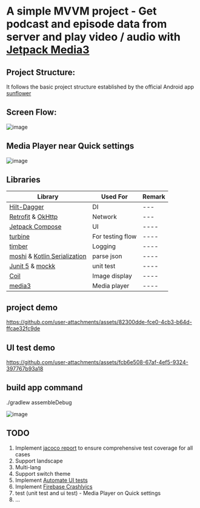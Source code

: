 # A simple MVVM project - Get podcast and episode data from server and play video / audio with [Jetpack Media3](https://developer.android.com/media/media3)

## Project Structure:
It follows the basic project structure established by the official Android app  [sunflower](https://github.com/android/sunflower)

## Screen Flow:
![image](https://github.com/user-attachments/assets/04598a94-97ed-4435-9b9d-d9a4b4e13969)

## Media Player near Quick settings
![image](https://github.com/user-attachments/assets/daaeaebc-eb5a-4508-a91a-66bf7e57c427)


## Libraries 
| Library           | Used For                  | Remark |
|-------------------|---------------------------| ------ |
|[Hilt-Dagger](https://developer.android.com/training/dependency-injection/hilt-android)|DI| --- |
|[Retrofit](https://square.github.io/retrofit/) & [OkHttp](https://square.github.io/okhttp/) |Network| --- |
| [Jetpack Compose](https://developer.android.com/develop/ui/compose)           | UI           | ---- |
| [turbine](https://github.com/cashapp/turbine)           | For testing flow          | ----|
| [timber](https://github.com/JakeWharton/timber)            | Logging                   | ----|
| [moshi](https://github.com/square/moshi) & [Kotlin Serialization﻿](https://kotlinlang.org/docs/serialization.html)  | parse json                | ----|
|  [Junit 5](https://junit.org/junit5/) & [mockk](https://mockk.io/)              | unit test           | ----| 
|   [Coil](https://coil-kt.github.io/coil/)             | Image display           | ----| 
|   [media3](https://developer.android.com/media/media3)            | Media player           | ----| 

## project demo
https://github.com/user-attachments/assets/82300dde-fce0-4cb3-b64d-ffcae32fc9de


## UI test demo
https://github.com/user-attachments/assets/fcb6e508-67af-4ef5-9324-397767b93a18


## build app command
./gradlew assembleDebug

![image](https://github.com/user-attachments/assets/cc5d6db2-c947-48fe-90f4-f34d6efeda00)

## TODO
1. Implement [jacoco report](https://www.baeldung.com/jacoco) to ensure comprehensive test coverage for all cases
2. Support landscape
3. Multi-lang
4. Support switch theme
5. Implement [Automate UI tests](https://developer.android.com/training/testing/instrumented-tests/ui-tests) 
6. Implement [Firebase Crashlyics](https://firebase.google.com/docs/crashlytics)
7. test (unit test and ui test) - Media Player on Quick settings
8. ...
